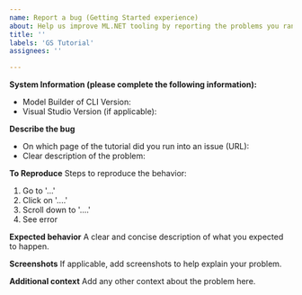 ```yaml
---
name: Report a bug (Getting Started experience)
about: Help us improve ML.NET tooling by reporting the problems you ran into getting started.
title: ''
labels: 'GS Tutorial'
assignees: ''

---
```


**System Information (please complete the following information):**
 - Model Builder of CLI Version: 
 - Visual Studio Version (if applicable):

**Describe the bug**
- On which page of the tutorial did you run into an issue (URL):
- Clear description of the problem:

**To Reproduce**
Steps to reproduce the behavior:
1. Go to '...'
2. Click on '....'
3. Scroll down to '....'
4. See error

**Expected behavior**
A clear and concise description of what you expected to happen.

**Screenshots**
If applicable, add screenshots to help explain your problem.

**Additional context**
Add any other context about the problem here.

